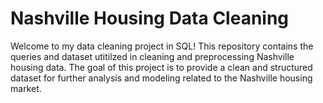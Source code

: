 # Nashville Housing Data Cleaning

Welcome to my data cleaning project in SQL! This repository contains the queries and dataset utitilzed in cleaning and preprocessing Nashville housing data. The goal of this project is to provide a clean and structured dataset for further analysis and modeling related to the Nashville housing market.
